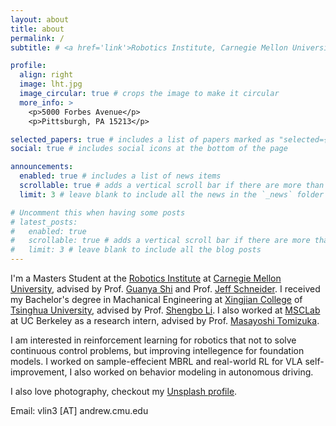```yaml
---
layout: about
title: about
permalink: /
subtitle: # <a href='link'>Robotics Institute, Carnegie Mellon University</a>.

profile:
  align: right
  image: lht.jpg
  image_circular: true # crops the image to make it circular
  more_info: >
    <p>5000 Forbes Avenue</p>
    <p>Pittsburgh, PA 15213</p>

selected_papers: true # includes a list of papers marked as "selected={true}"
social: true # includes social icons at the bottom of the page

announcements:
  enabled: true # includes a list of news items
  scrollable: true # adds a vertical scroll bar if there are more than 3 news items
  limit: 3 # leave blank to include all the news in the `_news` folder

# Uncomment this when having some posts
# latest_posts:
#   enabled: true
#   scrollable: true # adds a vertical scroll bar if there are more than 3 new posts items
#   limit: 3 # leave blank to include all the blog posts
---
```


I'm a Masters Student at the [Robotics Institute](https://www.ri.cmu.edu) at [Carnegie Mellon University](https://www.ri.cmu.edu), advised by Prof. [Guanya Shi](https://www.gshi.me) and Prof. [Jeff Schneider](https://www.cs.cmu.edu/~schneide/). I received my Bachelor's degree in Machanical Engineering at [Xingjian College](https://www.xjc.tsinghua.edu.cn/en/About.htm) of [Tsinghua University](https://www.tsinghua.edu.cn/en/index.htm), advised by Prof. [Shengbo Li](http://www.idlab-tsinghua.com/thulab/labweb/dpeople.html?11). I also worked at [MSCLab](https://msc.berkeley.edu) at UC Berkeley as a research intern, advised by Prof. [Masayoshi Tomizuka](https://me.berkeley.edu/people/masayoshi-tomizuka/).

I am interested in reinforcement learning for robotics that not to solve continuous control problems, but improving intellegence for foundation models. I worked on sample-effecient MBRL and real-world RL for VLA self-improvement, I also worked on behavior modeling in autonomous driving. 

I also love photography, checkout my [Unsplash profile](https://unsplash.com/@darth_u).

Email: vlin3 [AT] andrew.cmu.edu